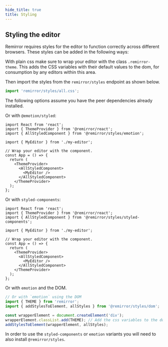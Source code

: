 ```yaml
---
hide_title: true
title: Styling
---
```


## Styling the editor

Remirror requires styles for the editor to function correctly across different browsers. These styles can be added in the following ways:

With plain css make sure to wrap your editor with the class `.remirror-theme`. This adds the CSS variables with their default values to the dom, for consumption by any editors within this area.

Then import the styles from the `remirror/styles` endpoint as shown below.

```ts
import 'remirror/styles/all.css';
```

The following options assume you have the peer dependencies already installed.

Or with `@emotion/styled`:

```tsx
import React from 'react';
import { ThemeProvider } from '@remirror/react';
import { AllStyledComponent } from '@remirror/styles/emotion';

import { MyEditor } from './my-editor';

// Wrap your editor with the component.
const App = () => {
  return (
    <ThemeProvider>
      <AllStyledComponent>
        <MyEditor />
      </AllStyledComponent>
    </ThemeProvider>
  );
};
```

Or with `styled-components`:

```tsx
import React from 'react';
import { ThemeProvider } from '@remirror/react';
import { AllStyledComponent } from '@remirror/styles/styled-components';

import { MyEditor } from './my-editor';

// Wrap your editor with the component.
const App = () => {
  return (
    <ThemeProvider>
      <AllStyledComponent>
        <MyEditor />
      </AllStyledComponent>
    </ThemeProvider>
  );
};
```

Or with `emotion` and the DOM.

```ts
// Or with `emotion` using the DOM
import { THEME } from 'remirror';
import { addStylesToElement, allStyles } from '@remirror/styles/dom';

const wrapperElement = document.createElement('div');
wrapperElement.classList.add(THEME); // Add the css variables to the dom.
addStylesToElement(wrapperElement, allStyles);
```

In order to use the `styled-components` or `emotion` variants you will need to also install `@remirror/styles`.
